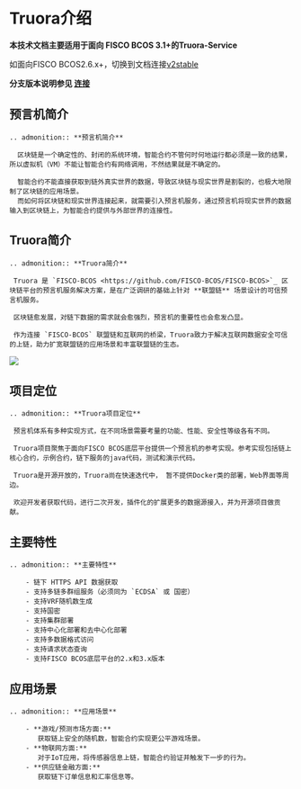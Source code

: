 # Truora介绍


**本技术文档主要适用于面向 FISCO BCOS 3.1+的Truora-Service**

如面向FISCO BCOS2.6.x+，切换到文档连接[v2stable](https://truora.readthedocs.io/zh_CN/v2stable/)	 

**分支版本说明参见 [连接](version.md)**

## 预言机简介
```eval_rst 
.. admonition:: **预言机简介**

  区块链是一个确定性的、封闭的系统环境，智能合约不管何时何地运行都必须是一致的结果，所以虚拟机（VM）不能让智能合约有网络调用，不然结果就是不确定的。  

  智能合约不能直接获取到链外真实世界的数据，导致区块链与现实世界是割裂的，也极大地限制了区块链的应用场景。
  而如何将区块链和现实世界连接起来，就需要引入预言机服务，通过预言机将现实世界的数据输入到区块链上，为智能合约提供与外部世界的连接性。

```

## Truora简介
```eval_rst 
.. admonition:: **Truora简介**

 Truora 是 `FISCO-BCOS <https://github.com/FISCO-BCOS/FISCO-BCOS>`_ 区块链平台的预言机服务解决方案，是在广泛调研的基础上针对 **联盟链** 场景设计的可信预言机服务。

 区块链愈发展，对链下数据的需求就会愈强烈，预言机的重要性也会愈发凸显。

 作为连接 `FISCO-BCOS` 联盟链和互联网的桥梁，Truora致力于解决互联网数据安全可信的上链，助力扩宽联盟链的应用场景和丰富联盟链的生态。
```
![](_images/oracle-frame.png)

## 项目定位
```eval_rst 
.. admonition:: **Truora项目定位**

 预言机体系有多种实现方式，在不同场景需要考量的功能、性能、安全性等级各有不同。
 
 Truora项目聚焦于面向FISCO BCOS底层平台提供一个预言机的参考实现。参考实现包括链上核心合约，示例合约，链下服务的java代码，测试和演示代码。
 
 Truora是开源开放的，Truora尚在快速迭代中， 暂不提供Docker类的部署，Web界面等周边。
  
 欢迎开发者获取代码，进行二次开发，插件化的扩展更多的数据源接入，并为开源项目做贡献。
```


## 主要特性

```eval_rst 
.. admonition:: **主要特性**

    - 链下 HTTPS API 数据获取
    - 支持多链多群组服务（必须同为 `ECDSA` 或 国密）
    - 支持VRF随机数生成
    - 支持国密
    - 支持集群部署
    - 支持中心化部署和去中心化部署
    - 支持多数据格式访问
    - 支持请求状态查询
    - 支持FISCO BCOS底层平台的2.x和3.x版本
```

## 应用场景
```eval_rst 
.. admonition:: **应用场景**
   
    - **游戏/预测市场方面:**
       获取链上安全的随机数，智能合约实现更公平游戏场景。
    - **物联网方面:**
       对于IoT应用，将传感器信息上链，智能合约验证并触发下一步的行为。
    - **供应链金融方面:**
       获取链下订单信息和汇率信息等。
```





  

